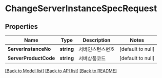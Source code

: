 # ChangeServerInstanceSpecRequest

## Properties
Name | Type | Description | Notes
------------ | ------------- | ------------- | -------------
**ServerInstanceNo** | **string** | 서버인스턴스번호 | [default to null]
**ServerProductCode** | **string** | 서버상품코드 | [default to null]

[[Back to Model list]](../README.md#documentation-for-models) [[Back to API list]](../README.md#documentation-for-api-endpoints) [[Back to README]](../README.md)


